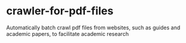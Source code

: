 # crawler-for-pdf-files
Automatically batch crawl pdf files from websites, such as guides and academic papers, to facilitate academic research
